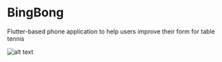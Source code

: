 # BingBong
Flutter-based phone application to help users improve their form for table tennis

![alt text](https://www.google.com/imgres?imgurl=https%3A%2F%2Fstatic.wikia.nocookie.net%2Fdisney%2Fimages%2Fa%2Fab%2FProfile_-_Bing_Bong.jpg%2Frevision%2Flatest%3Fcb%3D20190620042408&imgrefurl=https%3A%2F%2Fdisney.fandom.com%2Fwiki%2FBing_Bong&tbnid=kgCPqBjnLccpiM&vet=12ahUKEwibmN329LD3AhVJaN4KHTb7Dh8QMygBegUIARDRAQ..i&docid=3GLKbAotQVNccM&w=720&h=720&q=bing%20bong%20disney&ved=2ahUKEwibmN329LD3AhVJaN4KHTb7Dh8QMygBegUIARDRAQ)
